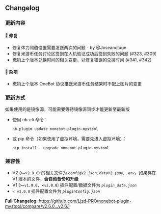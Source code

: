 ## Changelog

### 更新内容

[//]: # (#### 💡 新特性)

#### 🐛 修复
- 修复体力阈值设置需要发送两次的问题 - by @Joseandluue
- 修复米游币任务讨论区签到在人机验证成功后签到失败的问题 (#323, #309)
- 撤销上个版本兑换时间的相关变更，以修复错误的兑换时间 (#341, #342)

#### 🔧 杂项
- 撤销上个版本 OneBot 协议推送米游币任务结果时不配上图片的变更

### 更新方式

如果使用的是镜像源，可能需要等待镜像源同步才能更新至最新版

- 使用 nb-cli 命令：
  ```
  nb plugin update nonebot-plugin-mystool
  ```

- 或 pip 命令（如果使用了虚拟环境，需要先进入虚拟环境）：
  ```
  pip install --upgrade nonebot-plugin-mystool
  ```

### 兼容性

- V2 (`>=v2.0.0`) 的相关文件为 _`configV2.json`, `dataV2.json`, `.env`_，如果存在 V1 版本的文件，**会自动备份和升级**
- V1 (`>=v1.0.0, <v2.0.0`) 插件配置/数据文件为 _`plugin_data.json`_
- `< v1.0.0` 插件配置文件为 _`pluginConfig.json`_

**Full Changelog**: https://github.com/Ljzd-PRO/nonebot-plugin-mystool/compare/v2.6.0…v2.6.1